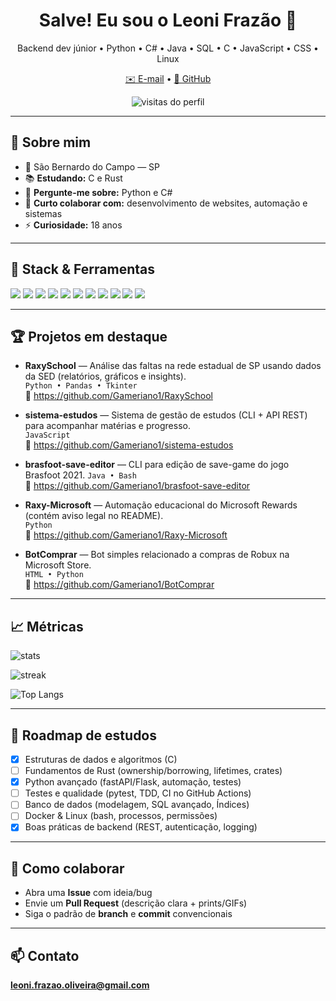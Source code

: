 <h1 align="center">Salve! Eu sou o Leoni Frazão 👋</h1>
<p align="center">
  Backend dev júnior • Python • C# • Java • SQL • C • JavaScript • CSS • Linux
</p>
<p align="center">
  <a href="mailto:leoni.frazao.oliveira@gmail.com">✉️ E-mail</a> •
  <a href="https://github.com/Gameriano1">🐙 GitHub</a>
</p>

<p align="center">
  <img src="https://komarev.com/ghpvc/?username=Gameriano1&label=Visualiza%C3%A7%C3%B5es&style=flat" alt="visitas do perfil" />
</p>

---

## 🚀 Sobre mim
- 📍 São Bernardo do Campo — SP  
- 📚 **Estudando:** C e Rust  
- 💬 **Pergunte-me sobre:** Python e C#  
- 🤝 **Curto colaborar com:** desenvolvimento de websites, automação e sistemas  
- ⚡ **Curiosidade:** 18 anos

---

## 🧰 Stack & Ferramentas
<p>
  <img src="https://img.shields.io/badge/Python-3776AB?logo=python&logoColor=white" />
  <img src="https://img.shields.io/badge/C%23-239120?logo=csharp&logoColor=white" />
  <img src="https://img.shields.io/badge/Java-007396?logo=java&logoColor=white" />
  <img src="https://img.shields.io/badge/C-A8B9CC?logo=c&logoColor=black" />
  <img src="https://img.shields.io/badge/JavaScript-F7DF1E?logo=javascript&logoColor=black" />
  <img src="https://img.shields.io/badge/SQL-003B57?logo=postgresql&logoColor=white" />
  <img src="https://img.shields.io/badge/Linux-FCC624?logo=linux&logoColor=black" />
  <img src="https://img.shields.io/badge/Git-F05032?logo=git&logoColor=white" />
  <img src="https://img.shields.io/badge/Selenium-43B02A?logo=selenium&logoColor=white" />
  <img src="https://img.shields.io/badge/Pandas-150458?logo=pandas&logoColor=white" />
  <img src="https://img.shields.io/badge/Tkinter-3C78D8?logo=python&logoColor=white" />
</p>

---

## 🏆 Projetos em destaque
- **RaxySchool** — Análise das faltas na rede estadual de SP usando dados da SED (relatórios, gráficos e insights).  
  `Python • Pandas • Tkinter`  
  🔗 https://github.com/Gameriano1/RaxySchool

- **sistema-estudos** — Sistema de gestão de estudos (CLI + API REST) para acompanhar matérias e progresso.  
  `JavaScript`  
  🔗 https://github.com/Gameriano1/sistema-estudos

- **brasfoot-save-editor** — CLI para edição de save-game do jogo Brasfoot 2021. 
  `Java • Bash`  
  🔗 https://github.com/Gameriano1/brasfoot-save-editor

- **Raxy-Microsoft** — Automação educacional do Microsoft Rewards (contém aviso legal no README).  
  `Python`  
  🔗 https://github.com/Gameriano1/Raxy-Microsoft

- **BotComprar** — Bot simples relacionado a compras de Robux na Microsoft Store.  
  `HTML • Python`  
  🔗 https://github.com/Gameriano1/BotComprar


---

## 📈 Métricas
<p>
  <img src="https://github-readme-stats.vercel.app/api?username=Gameriano1&show_icons=true&hide_border=true" alt="stats" />
</p>
<p>
  <img src="https://streak-stats.demolab.com?user=Gameriano1&hide_border=true" alt="streak" />
</p>
<p>
  <img src="https://github-readme-stats.vercel.app/api/top-langs/?username=Gameriano1&layout=compact&hide_border=true" alt="Top Langs" />
</p>

---

## 🎯 Roadmap de estudos
- [x] Estruturas de dados e algoritmos (C)
- [ ] Fundamentos de Rust (ownership/borrowing, lifetimes, crates)
- [x] Python avançado (fastAPI/Flask, automação, testes)
- [ ] Testes e qualidade (pytest, TDD, CI no GitHub Actions)
- [ ] Banco de dados (modelagem, SQL avançado, Índices)
- [ ] Docker & Linux (bash, processos, permissões)
- [x] Boas práticas de backend (REST, autenticação, logging)

---

## 🤝 Como colaborar
- Abra uma **Issue** com ideia/bug
- Envie um **Pull Request** (descrição clara + prints/GIFs)
- Siga o padrão de **branch** e **commit** convencionais

---

## 📫 Contato
**leoni.frazao.oliveira@gmail.com**
